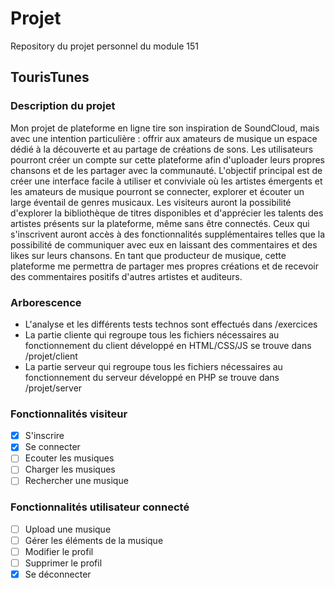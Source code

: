 # Projet
Repository du projet personnel du module 151

## TourisTunes

### Description du projet
Mon projet de plateforme en ligne tire son inspiration de SoundCloud, mais avec une intention particulière : offrir aux amateurs de musique un espace dédié à la découverte et au partage de créations de sons. Les utilisateurs pourront créer un compte sur cette plateforme afin d'uploader leurs propres chansons et de les partager avec la communauté.
L'objectif principal est de créer une interface facile à utiliser et conviviale où les artistes émergents et les amateurs de musique pourront se connecter, explorer et écouter un large éventail de genres musicaux. Les visiteurs auront la possibilité d'explorer la bibliothèque
de titres disponibles et d'apprécier les talents des artistes présents sur la plateforme, même sans être connectés.
Ceux qui s'inscrivent auront accès à des fonctionnalités supplémentaires telles que la possibilité de communiquer avec eux en laissant des commentaires et des likes sur leurs chansons.
En tant que producteur de musique, cette plateforme me permettra de partager mes propres créations et de recevoir des commentaires positifs d'autres artistes et auditeurs.

### Arborescence
- L'analyse et les différents tests technos sont effectués dans /exercices
- La partie cliente qui regroupe tous les fichiers nécessaires au fonctionnement du client développé en HTML/CSS/JS se trouve dans /projet/client </br>
- La partie serveur qui regroupe tous les fichiers nécessaires au fonctionnement du serveur développé en PHP se trouve dans /projet/server

### Fonctionnalités visiteur
- [x] S'inscrire
- [x] Se connecter
- [ ] Ecouter les musiques
- [ ] Charger les musiques
- [ ] Rechercher une musique

### Fonctionnalités utilisateur connecté
- [ ] Upload une musique
- [ ] Gérer les éléments de la musique
- [ ] Modifier le profil
- [ ] Supprimer le profil
- [x] Se déconnecter
